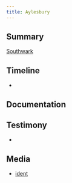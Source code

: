 ```yaml
---
title: Aylesbury
---
```


## Summary

[Southwark](providers/southwark)


## Timeline

- 

## Documentation

## Testimony

- []()

## Media

- [ident](media/c4-ident)
